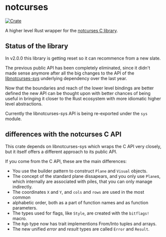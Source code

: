 # notcurses

[![Crate](https://img.shields.io/crates/v/notcurses.svg)](https://crates.io/crates/notcurses)

A higher level Rust wrapper for the [notcurses C library][1].

## Status of the library

In v2.0.0 this library is getting reset so it can recommence from a new slate.

The previous public API has been completely eliminated, since it didn't made
sense anymore after all the big changes to the API of the [libnotcurses-sys][2]
underlying dependency over the last year.

Now that the boundaries and reach of the lower level bindings are better defined
the new API can be thought upon with better chances of being useful in bringing
it closer to the Rust ecosystem with more idiomatic higher level abstractions.

Currently the libnotcurses-sys API is being re-exported under the `sys` module.

[1]:https://github.com/dankamongmen/notcurses
[2]:https://crates.io/crates/libnotcurses-sys


## differences with the notcurses C API

This crate depends on libnotcurses-sys which wraps the C API very closely, but
it itself offers a different approach to its public API.

If you come from the C API, these are the main differences:

- You use the builder pattern to construct `Plane` and `Visual` objects.
- The concept of the standard plane dissapears, and you only use `Plane`s, which
  internally are associated with piles, that you can only manage indirectly.
- The coordinates `X` and `Y`, and `cols` and `rows` are used in the most common
- alphabetic order, both as a part of function names and as function parameters.
- The types used for flags, like `Style`, are created with the `bitflags!` macro.
- The `Rgb` type now has trait implementions From/Into tuples and arrays.
- The new unified *error* and *result* types are called `Error` and `Result`.


